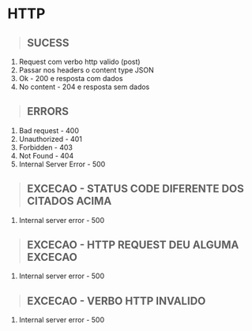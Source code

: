 # HTTP

> ## SUCESS
1. Request com verbo http valido (post)
2. Passar nos headers o content type JSON
3. Ok - 200 e resposta com dados
4. No content - 204 e resposta sem dados

> ## ERRORS
1. Bad request - 400
2. Unauthorized - 401
3. Forbidden - 403
4. Not Found - 404
5. Internal Server Error - 500

> ## EXCECAO - STATUS CODE DIFERENTE DOS CITADOS ACIMA
1. Internal server error - 500 

> ## EXCECAO - HTTP REQUEST DEU ALGUMA EXCECAO
1. Internal server error - 500

> ## EXCECAO - VERBO HTTP INVALIDO
1. Internal server error - 500


